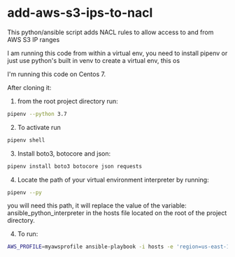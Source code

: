 # add-aws-s3-ips-to-nacl
This python/ansible script adds NACL rules to allow access to and from AWS S3 IP ranges

I am running this code from within a virtual env, you need to install pipenv or just use python's built in venv to create a virtual env, this os 


I'm running this code on Centos 7.


After cloning it:

1. from the root project directory run:

```bash
pipenv --python 3.7
```

2. To activate run

```bash
pipenv shell
```

3. Install boto3, botocore and json:

```bash
pipenv install boto3 botocore json requests
```

4. Locate the path of your virtual environment interpreter by running:

```bash
pipenv --py
```

you will need this path, it will replace the value of the variable: ansible_python_interpreter in the hosts file located on the root of the project directory.

4. To run:

```bash
AWS_PROFILE=myawsprofile ansible-playbook -i hosts -e 'region=us-east-1' main.yml
```

